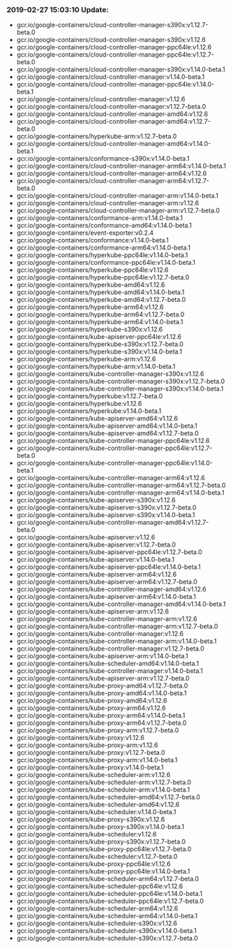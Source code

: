 ### 2019-02-27 15:03:10 Update:

- gcr.io/google-containers/cloud-controller-manager-s390x:v1.12.7-beta.0
- gcr.io/google-containers/cloud-controller-manager-s390x:v1.12.6
- gcr.io/google-containers/cloud-controller-manager-ppc64le:v1.12.6
- gcr.io/google-containers/cloud-controller-manager-ppc64le:v1.12.7-beta.0
- gcr.io/google-containers/cloud-controller-manager-s390x:v1.14.0-beta.1
- gcr.io/google-containers/cloud-controller-manager:v1.14.0-beta.1
- gcr.io/google-containers/cloud-controller-manager-ppc64le:v1.14.0-beta.1
- gcr.io/google-containers/cloud-controller-manager:v1.12.6
- gcr.io/google-containers/cloud-controller-manager:v1.12.7-beta.0
- gcr.io/google-containers/cloud-controller-manager-amd64:v1.12.6
- gcr.io/google-containers/cloud-controller-manager-amd64:v1.12.7-beta.0
- gcr.io/google-containers/hyperkube-arm:v1.12.7-beta.0
- gcr.io/google-containers/cloud-controller-manager-amd64:v1.14.0-beta.1
- gcr.io/google-containers/conformance-s390x:v1.14.0-beta.1
- gcr.io/google-containers/cloud-controller-manager-arm64:v1.14.0-beta.1
- gcr.io/google-containers/cloud-controller-manager-arm64:v1.12.6
- gcr.io/google-containers/cloud-controller-manager-arm64:v1.12.7-beta.0
- gcr.io/google-containers/cloud-controller-manager-arm:v1.14.0-beta.1
- gcr.io/google-containers/cloud-controller-manager-arm:v1.12.6
- gcr.io/google-containers/cloud-controller-manager-arm:v1.12.7-beta.0
- gcr.io/google-containers/conformance-arm:v1.14.0-beta.1
- gcr.io/google-containers/conformance-amd64:v1.14.0-beta.1
- gcr.io/google-containers/event-exporter:v0.2.4
- gcr.io/google-containers/conformance:v1.14.0-beta.1
- gcr.io/google-containers/conformance-arm64:v1.14.0-beta.1
- gcr.io/google-containers/hyperkube-ppc64le:v1.14.0-beta.1
- gcr.io/google-containers/conformance-ppc64le:v1.14.0-beta.1
- gcr.io/google-containers/hyperkube-ppc64le:v1.12.6
- gcr.io/google-containers/hyperkube-ppc64le:v1.12.7-beta.0
- gcr.io/google-containers/hyperkube-amd64:v1.12.6
- gcr.io/google-containers/hyperkube-amd64:v1.14.0-beta.1
- gcr.io/google-containers/hyperkube-amd64:v1.12.7-beta.0
- gcr.io/google-containers/hyperkube-arm64:v1.12.6
- gcr.io/google-containers/hyperkube-arm64:v1.12.7-beta.0
- gcr.io/google-containers/hyperkube-arm64:v1.14.0-beta.1
- gcr.io/google-containers/hyperkube-s390x:v1.12.6
- gcr.io/google-containers/kube-apiserver-ppc64le:v1.12.6
- gcr.io/google-containers/hyperkube-s390x:v1.12.7-beta.0
- gcr.io/google-containers/hyperkube-s390x:v1.14.0-beta.1
- gcr.io/google-containers/hyperkube-arm:v1.12.6
- gcr.io/google-containers/hyperkube-arm:v1.14.0-beta.1
- gcr.io/google-containers/kube-controller-manager-s390x:v1.12.6
- gcr.io/google-containers/kube-controller-manager-s390x:v1.12.7-beta.0
- gcr.io/google-containers/kube-controller-manager-s390x:v1.14.0-beta.1
- gcr.io/google-containers/hyperkube:v1.12.7-beta.0
- gcr.io/google-containers/hyperkube:v1.12.6
- gcr.io/google-containers/hyperkube:v1.14.0-beta.1
- gcr.io/google-containers/kube-apiserver-amd64:v1.12.6
- gcr.io/google-containers/kube-apiserver-amd64:v1.14.0-beta.1
- gcr.io/google-containers/kube-apiserver-amd64:v1.12.7-beta.0
- gcr.io/google-containers/kube-controller-manager-ppc64le:v1.12.6
- gcr.io/google-containers/kube-controller-manager-ppc64le:v1.12.7-beta.0
- gcr.io/google-containers/kube-controller-manager-ppc64le:v1.14.0-beta.1
- gcr.io/google-containers/kube-controller-manager-arm64:v1.12.6
- gcr.io/google-containers/kube-controller-manager-arm64:v1.12.7-beta.0
- gcr.io/google-containers/kube-controller-manager-arm64:v1.14.0-beta.1
- gcr.io/google-containers/kube-apiserver-s390x:v1.12.6
- gcr.io/google-containers/kube-apiserver-s390x:v1.12.7-beta.0
- gcr.io/google-containers/kube-apiserver-s390x:v1.14.0-beta.1
- gcr.io/google-containers/kube-controller-manager-amd64:v1.12.7-beta.0
- gcr.io/google-containers/kube-apiserver:v1.12.6
- gcr.io/google-containers/kube-apiserver:v1.12.7-beta.0
- gcr.io/google-containers/kube-apiserver-ppc64le:v1.12.7-beta.0
- gcr.io/google-containers/kube-apiserver:v1.14.0-beta.1
- gcr.io/google-containers/kube-apiserver-ppc64le:v1.14.0-beta.1
- gcr.io/google-containers/kube-apiserver-arm64:v1.12.6
- gcr.io/google-containers/kube-apiserver-arm64:v1.12.7-beta.0
- gcr.io/google-containers/kube-controller-manager-amd64:v1.12.6
- gcr.io/google-containers/kube-apiserver-arm64:v1.14.0-beta.1
- gcr.io/google-containers/kube-controller-manager-amd64:v1.14.0-beta.1
- gcr.io/google-containers/kube-apiserver-arm:v1.12.6
- gcr.io/google-containers/kube-controller-manager-arm:v1.12.6
- gcr.io/google-containers/kube-controller-manager-arm:v1.12.7-beta.0
- gcr.io/google-containers/kube-controller-manager:v1.12.6
- gcr.io/google-containers/kube-controller-manager-arm:v1.14.0-beta.1
- gcr.io/google-containers/kube-controller-manager:v1.12.7-beta.0
- gcr.io/google-containers/kube-apiserver-arm:v1.14.0-beta.1
- gcr.io/google-containers/kube-scheduler-amd64:v1.14.0-beta.1
- gcr.io/google-containers/kube-controller-manager:v1.14.0-beta.1
- gcr.io/google-containers/kube-apiserver-arm:v1.12.7-beta.0
- gcr.io/google-containers/kube-proxy-amd64:v1.12.7-beta.0
- gcr.io/google-containers/kube-proxy-amd64:v1.14.0-beta.1
- gcr.io/google-containers/kube-proxy-amd64:v1.12.6
- gcr.io/google-containers/kube-proxy-arm64:v1.12.6
- gcr.io/google-containers/kube-proxy-arm64:v1.14.0-beta.1
- gcr.io/google-containers/kube-proxy-arm64:v1.12.7-beta.0
- gcr.io/google-containers/kube-proxy-arm:v1.12.7-beta.0
- gcr.io/google-containers/kube-proxy:v1.12.6
- gcr.io/google-containers/kube-proxy-arm:v1.12.6
- gcr.io/google-containers/kube-proxy:v1.12.7-beta.0
- gcr.io/google-containers/kube-proxy-arm:v1.14.0-beta.1
- gcr.io/google-containers/kube-proxy:v1.14.0-beta.1
- gcr.io/google-containers/kube-scheduler-arm:v1.12.6
- gcr.io/google-containers/kube-scheduler-arm:v1.12.7-beta.0
- gcr.io/google-containers/kube-scheduler-arm:v1.14.0-beta.1
- gcr.io/google-containers/kube-scheduler-amd64:v1.12.7-beta.0
- gcr.io/google-containers/kube-scheduler-amd64:v1.12.6
- gcr.io/google-containers/kube-scheduler:v1.14.0-beta.1
- gcr.io/google-containers/kube-proxy-s390x:v1.12.6
- gcr.io/google-containers/kube-proxy-s390x:v1.14.0-beta.1
- gcr.io/google-containers/kube-scheduler:v1.12.6
- gcr.io/google-containers/kube-proxy-s390x:v1.12.7-beta.0
- gcr.io/google-containers/kube-proxy-ppc64le:v1.12.7-beta.0
- gcr.io/google-containers/kube-scheduler:v1.12.7-beta.0
- gcr.io/google-containers/kube-proxy-ppc64le:v1.12.6
- gcr.io/google-containers/kube-proxy-ppc64le:v1.14.0-beta.1
- gcr.io/google-containers/kube-scheduler-arm64:v1.12.7-beta.0
- gcr.io/google-containers/kube-scheduler-ppc64le:v1.12.6
- gcr.io/google-containers/kube-scheduler-ppc64le:v1.14.0-beta.1
- gcr.io/google-containers/kube-scheduler-ppc64le:v1.12.7-beta.0
- gcr.io/google-containers/kube-scheduler-arm64:v1.12.6
- gcr.io/google-containers/kube-scheduler-arm64:v1.14.0-beta.1
- gcr.io/google-containers/kube-scheduler-s390x:v1.12.6
- gcr.io/google-containers/kube-scheduler-s390x:v1.14.0-beta.1
- gcr.io/google-containers/kube-scheduler-s390x:v1.12.7-beta.0
